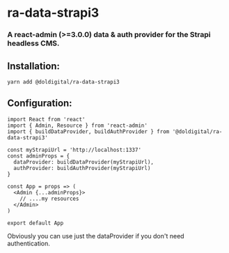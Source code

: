# ra-data-strapi3
### A react-admin (>=3.0.0) data & auth provider for the Strapi headless CMS.

## Installation:
```
yarn add @doldigital/ra-data-strapi3
```

## Configuration:
```
import React from 'react'
import { Admin, Resource } from 'react-admin'
import { buildDataProvider, buildAuthProvider } from '@doldigital/ra-data-strapi3'

const myStrapiUrl = 'http://localhost:1337'
const adminProps = {
  dataProvider: buildDataProvider(myStrapiUrl),
  authProvider: buildAuthProvider(myStrapiUrl)
}

const App = props => (
  <Admin {...adminProps}>
    // ....my resources
  </Admin>
)

export default App
```

Obviously you can use just the dataProvider if you don't need authentication.